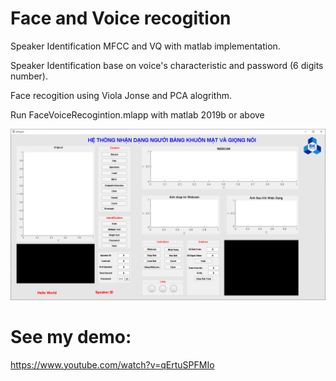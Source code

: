 # Face and Voice recogition
Speaker Identification MFCC and VQ with matlab implementation.

Speaker Identification base on voice's characteristic and password (6 digits number).

Face recogition using Viola Jonse and PCA alogrithm.

Run FaceVoiceRecogintion.mlapp with matlab 2019b or above 

<img src="document\final.PNG">

# See my demo:

https://www.youtube.com/watch?v=qErtuSPFMIo

